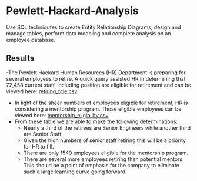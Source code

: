 # Pewlett-Hackard-Analysis
Use SQL techniqufes to create Entity Relationship Diagrams, design and manage tables, perform data modeling and complete analysis on an employee database.

## Results
-The Pewlett Hackard Human Resources (HR) Department is preparing for several employees to retire. A quick query assisted HR in determining that 72,458 current staff, including position are eligible for retirement and can be viewed here: [retiring_title.csv](https://github.com/gforce2332/Pewlett-Hackard_Analysis/blob/main/Data/retiring_titles.csv)
- In light of the sheer numbers of employees eligible for retirement, HR is considering a mentorship program. Those eligible employees can be viewed here: [mentorship_eligibility.csv](https://github.com/gforce2332/Pewlett-Hackard_Analysis/blob/main/Data/mentorship_eligibility.csv)
- From these table we are able to make the following determinations:
  - Nearly a third of the retirees are Senior Engineers while another third are Senior Staff.
  - Given the high numbers of senior staff retiring this will be a priority for HR to fill. 
  - There are only 1549 employees eligible for the mentorship program.
  - There are several more employees retiring than potential mentors. This should be a point of emphasis for the company to eliminate such a large learning curve going forward. 

## 
